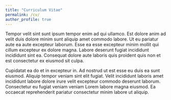 ```yaml
---
title: "Curriculum Vitae"
permalink: /cv/
author_profile: true
---
```


Tempor velit sint sunt ipsum tempor enim ad qui ullamco. Est dolore anim ad velit duis dolore minim sunt aliquip amet commodo labore. Ut eu pariatur aute ea aute excepteur laborum. Esse ea esse excepteur minim mollit qui cillum excepteur ex dolore magna. Labore deserunt fugiat incididunt incididunt sint ea. Consequat dolore aute laboris quis proident quis non et est consectetur ex eiusmod sit culpa.

Cupidatat ea do et in excepteur in. Ad nostrud ut est esse eu duis ea sunt eiusmod. Aliquip tempor veniam sint elit fugiat. Velit incididunt laboris amet incididunt labore dolore irure velit excepteur commodo deserunt laborum. Consectetur eu fugiat veniam veniam Lorem labore magna eiusmod. Ea occaecat reprehenderit pariatur consectetur minim labore ut aliquip.

<div class="container", style="width:80%;height:80%">
  <canvas id="Strengths">
    <script>
      let Strengths = document.getElementById('Strengths').getContext('2d');
      // Global Options
      Chart.defaults.global.defaultFontFamily = 'Lato';
      Chart.defaults.global.defaultFontSize = 18;
      Chart.defaults.global.defaultFontColor = '#777';
      let strengthsChart = new Chart(Strengths, {
        type:'doughnut', // bar, horizontalBar, pie, line, doughnut, radar, polarArea
        data:{
          labels:['Data Collection', 'Data Mining', 'Machine Learning', 'Hypothesis Testing', 'Data Visualization', 'Management Consulting'],
          datasets:[{
            label:false,
            data:[
              99,
              95,
              93,
              90,
              85,
              74
            ],
            backgroundColor:[
              'rgba(255, 99, 132, 0.6)',
              'rgba(54, 162, 235, 0.6)',
              'rgba(255, 206, 86, 0.6)',
              'rgba(75, 192, 192, 0.6)',
              'rgba(153, 102, 255, 0.6)',
              'rgba(255, 159, 64, 0.6)',
              'rgba(255, 99, 132, 0.6)'
            ],
            borderWidth:1,
            borderColor:'#777',
            hoverBorderWidth:3,
            hoverBorderColor:'#000'
          }]
        },
        options:{
          title:{
            display:true,
            text:'Strengths',
            fontSize:20
          },
          legend:{
            display:true,
            position:'top',
            labels:{
              fontColor:'#000'
            }
          },
          layout:{
            padding:{
              left:5,
              right:5,
              bottom:5,
              top:5
            }
          },
          tooltips:{
            enabled:true
          }
        }
      });
    </script>
  </canvas>
</div>


